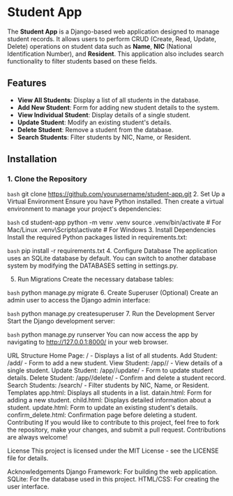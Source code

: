 # Student App

The **Student App** is a Django-based web application designed to manage student records. It allows users to perform CRUD (Create, Read, Update, Delete) operations on student data such as **Name**, **NIC** (National Identification Number), and **Resident**. This application also includes search functionality to filter students based on these fields.

## Features

- **View All Students**: Display a list of all students in the database.
- **Add New Student**: Form for adding new student details to the system.
- **View Individual Student**: Display details of a single student.
- **Update Student**: Modify an existing student's details.
- **Delete Student**: Remove a student from the database.
- **Search Students**: Filter students by NIC, Name, or Resident.

## Installation

### 1. Clone the Repository

```bash```
git clone https://github.com/yourusername/student-app.git
2. Set Up a Virtual Environment
Ensure you have Python installed. Then create a virtual environment to manage your project's dependencies:

```bash```
cd student-app
python -m venv .venv
source .venv/bin/activate  # For Mac/Linux
.venv\Scripts\activate  # For Windows
3. Install Dependencies
Install the required Python packages listed in requirements.txt:

```bash```
pip install -r requirements.txt
4. Configure Database
The application uses an SQLite database by default. You can switch to another database system by modifying the DATABASES setting in settings.py.

5. Run Migrations
Create the necessary database tables:

```bash```
python manage.py migrate
6. Create Superuser (Optional)
Create an admin user to access the Django admin interface:

```bash```
python manage.py createsuperuser
7. Run the Development Server
Start the Django development server:

```bash```
python manage.py runserver
You can now access the app by navigating to http://127.0.0.1:8000/ in your web browser.

URL Structure
Home Page: / - Displays a list of all students.
Add Student: /add/ - Form to add a new student.
View Student: /app/<nic>/ - View details of a single student.
Update Student: /app/<nic>/update/ - Form to update student details.
Delete Student: /app/<nic>/delete/ - Confirm and delete a student record.
Search Students: /search/ - Filter students by NIC, Name, or Resident.
Templates
app.html: Displays all students in a list.
datain.html: Form for adding a new student.
child.html: Displays detailed information about a student.
update.html: Form to update an existing student's details.
confirm_delete.html: Confirmation page before deleting a student.
Contributing
If you would like to contribute to this project, feel free to fork the repository, make your changes, and submit a pull request. Contributions are always welcome!

License
This project is licensed under the MIT License - see the LICENSE file for details.

Acknowledgements
Django Framework: For building the web application.
SQLite: For the database used in this project.
HTML/CSS: For creating the user interface.
